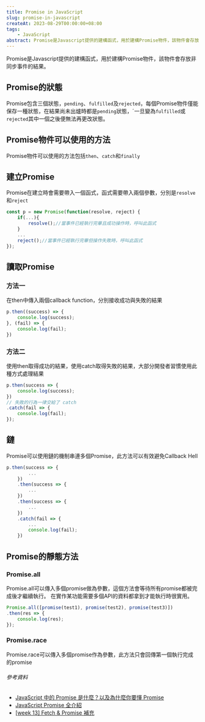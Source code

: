 ```yaml
---
title: Promise in JavaScript
slug: promise-in-javascript
createAt: 2023-08-29T00:00:00+08:00
tags:
    - JavaScript
abstract: Promise是Javascript提供的建構函式，用於建構Promise物件，該物件會存放非同步事件的結果。
---
```


Promise是Javascript提供的建構函式，用於建構Promise物件，該物件會存放非同步事件的結果。

## Promise的狀態
Promise包含三個狀態，`pending`、`fulfilled`及`rejected`，每個Promise物件僅能保存一種狀態，在結果尚未出爐時都是`pending`狀態，ˊ一旦變為`fulfilled`或`rejected`其中一個之後便無法再更改狀態。

## Promise物件可以使用的方法
Promise物件可以使用的方法包括`then`、`catch`和`finally`

## 建立Promise
Promise在建立時會需要帶入一個函式，函式需要帶入兩個參數，分別是`resolve`和`reject`
```javascript
const p = new Promise(function(resolve, reject) { 
    if(...){
        resolve();//當事件已經執行完畢且成功操作時，呼叫此函式
    }
    ...
	reject();//當事件已經執行完畢但操作失敗時，呼叫此函式
});
```

## 讀取Promise

### 方法一
在then中傳入兩個callback function，分別接收成功與失敗的結果
```javascript
p.then((success) => {
    console.log(success);
}, (fail) => {
    console.log(fail);
})
```

### 方法二
使用then取得成功的結果，使用catch取得失敗的結果，大部分開發者習慣使用此種方式處理結果
```javascript
p.then(success => {
    console.log(success);
})
// 失敗的行為一律交給了 catch
.catch(fail => {
    console.log(fail);
});
```

## 鏈
Promise可以使用鏈的機制串連多個Promise，此方法可以有效避免Callback Hell

```javascript
p.then(success => {
        ...
    })
    .then(success => {
        ...
    })
    .then(success => {
        ...
    })
    .catch(fail => {
        ...
        console.log(fail);
    })
```

## Promise的靜態方法


### Promise.all
Promise.all可以傳入多個promise做為參數，這個方法會等待所有promise都被完成後才繼續執行。
在實作某功能需要多個API的資料都拿到才能執行時很實用。
```javascript
Promise.all([promise(test1), promise(test2), promise(test3)])
.then(res => {
    console.log(res);
});
```

### Promise.race
Promise.race可以傳入多個promise作為參數，此方法只會回傳第一個執行完成的promise

###### 參考資料
- [JavaScript 中的 Promise 是什麼？以及為什麼你要懂 Promise](https://israynotarray.com/javascript/20211128/2950137358/)
- [JavaScript Promise 全介紹](https://www.casper.tw/development/2020/02/16/all-new-promise/)
- [[week 13] Fetch & Promise 補充](https://hackmd.io/@Heidi-Liu/note-fetch-and-promise)